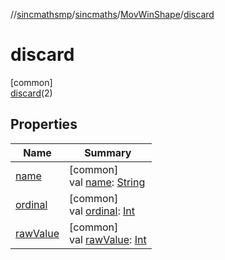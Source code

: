//[sincmathsmp](../../../../index.md)/[sincmaths](../../index.md)/[MovWinShape](../index.md)/[discard](index.md)

# discard

[common]\
[discard](index.md)(2)

## Properties

| Name | Summary |
|---|---|
| [name](../../-angle-sequence/-z-y-x/index.md#-372974862%2FProperties%2F345188675) | [common]<br>val [name](../../-angle-sequence/-z-y-x/index.md#-372974862%2FProperties%2F345188675): [String](https://kotlinlang.org/api/latest/jvm/stdlib/kotlin/-string/index.html) |
| [ordinal](../../-angle-sequence/-z-y-x/index.md#-739389684%2FProperties%2F345188675) | [common]<br>val [ordinal](../../-angle-sequence/-z-y-x/index.md#-739389684%2FProperties%2F345188675): [Int](https://kotlinlang.org/api/latest/jvm/stdlib/kotlin/-int/index.html) |
| [rawValue](../raw-value.md) | [common]<br>val [rawValue](../raw-value.md): [Int](https://kotlinlang.org/api/latest/jvm/stdlib/kotlin/-int/index.html) |
